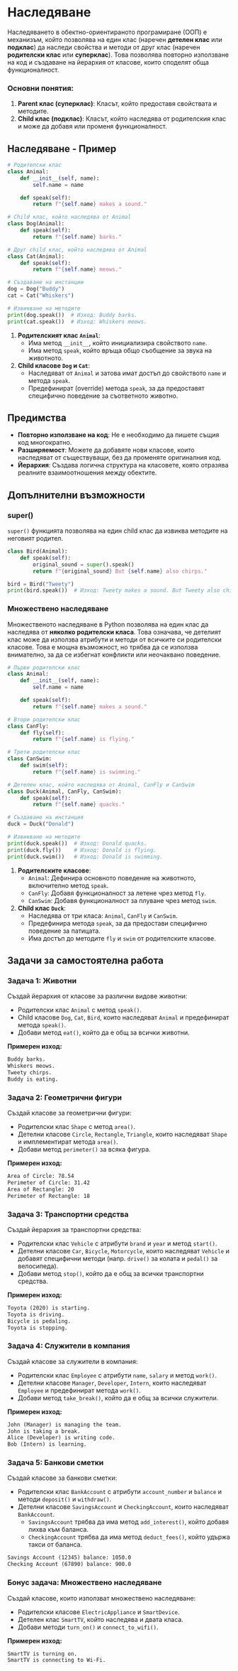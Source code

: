 # Наследяване

Наследяването в обектно-ориентираното програмиране (ООП) е механизъм, който позволява на един клас (наречен **детелен клас** или **подклас**) да наследи свойства и методи от друг клас (наречен **родителски клас** или **суперклас**). Това позволява повторно използване на код и създаване на йерархия от класове, които споделят обща функционалност.
### Основни понятия:

1. **Parent клас (суперклас)**: Класът, който предоставя свойствата и методите.
2. **Child клас (подклас)**: Класът, който наследява от родителския клас и може да добавя или променя функционалност.

## Наследяване - Пример

```python
# Родителски клас
class Animal:
    def __init__(self, name):
        self.name = name

    def speak(self):
        return f"{self.name} makes a sound."

# Child клас, който наследява от Animal
class Dog(Animal):
    def speak(self):
        return f"{self.name} barks."

# Друг child клас, който наследява от Animal
class Cat(Animal):
    def speak(self):
        return f"{self.name} meows."

# Създаване на инстанции
dog = Dog("Buddy")
cat = Cat("Whiskers")

# Извикване на методите
print(dog.speak())  # Изход: Buddy barks.
print(cat.speak())  # Изход: Whiskers meows.
```

1. **Родителският клас `Animal`**:
    - Има метод `__init__`, който инициализира свойството `name`.
    - Има метод `speak`, който връща общо съобщение за звука на животното.
2. **Child класове `Dog` и `Cat`**:
    - Наследяват от `Animal` и затова имат достъп до свойството `name` и метода `speak`.
    - Предефинират (override) метода `speak`, за да предоставят специфично поведение за съответното животно.

## Предимства

- **Повторно използване на код**: Не е необходимо да пишете същия код многократно.
- **Разширяемост**: Можете да добавяте нови класове, които наследяват от съществуващи, без да променяте оригиналния код.
- **Йерархия**: Създава логична структура на класовете, която отразява реалните взаимоотношения между обектите.

## Допълнителни възможности

### super()

`super()` функцията позволява на един child клас да извиква методите на неговият родител.

```python
class Bird(Animal):
    def speak(self):
        original_sound = super().speak()
        return f"{original_sound} But {self.name} also chirps."

bird = Bird("Tweety")
print(bird.speak())  # Изход: Tweety makes a sound. But Tweety also chirps.
```

### Множествено наследяване

Множественото наследяване в Python позволява на един клас да наследява от **няколко родителски класа**. Това означава, че детелият клас може да използва атрибути и методи от всичките си родителски класове. Това е мощна възможност, но трябва да се използва внимателно, за да се избегнат конфликти или неочаквано поведение.

```python
# Първи родителски клас
class Animal:
    def __init__(self, name):
        self.name = name

    def speak(self):
        return f"{self.name} makes a sound."

# Втори родителски клас
class CanFly:
    def fly(self):
        return f"{self.name} is flying."

# Трети родителски клас
class CanSwim:
    def swim(self):
        return f"{self.name} is swimming."

# Детелен клас, който наследява от Animal, CanFly и CanSwim
class Duck(Animal, CanFly, CanSwim):
    def speak(self):
        return f"{self.name} quacks."

# Създаване на инстанция
duck = Duck("Donald")

# Извикване на методите
print(duck.speak())  # Изход: Donald quacks.
print(duck.fly())    # Изход: Donald is flying.
print(duck.swim())   # Изход: Donald is swimming.
```

1. **Родителските класове**:
    - `Animal`: Дефинира основното поведение на животното, включително метод `speak`.
    - `CanFly`: Добавя функционалност за летене чрез метод `fly`.
    - `CanSwim`: Добавя функционалност за плуване чрез метод `swim`.
2. **Child клас `Duck`**:
    - Наследява от три класа: `Animal`, `CanFly` и `CanSwim`.
    - Предефинира метода `speak`, за да предостави специфично поведение за патицата.
    - Има достъп до методите `fly` и `swim` от родителските класове.

## Задачи за самостоятелна работа

### **Задача 1: Животни**

Създай йерархия от класове за различни видове животни:
- Родителски клас `Animal` с метод `speak()`.
- Child класове `Dog`, `Cat`, `Bird`, които наследяват `Animal` и предефинират метода `speak()`.
- Добави метод `eat()`, който да е общ за всички животни.

**Примерен изход:**

```txt
Buddy barks.
Whiskers meows.
Tweety chirps.
Buddy is eating.
```

### **Задача 2: Геометрични фигури**

Създай класове за геометрични фигури:
- Родителски клас `Shape` с метод `area()`.
- Детелни класове `Circle`, `Rectangle`, `Triangle`, които наследяват `Shape` и имплементират метода `area()`.
- Добави метод `perimeter()` за всяка фигура.

**Примерен изход:**

```txt
Area of Circle: 78.54
Perimeter of Circle: 31.42
Area of Rectangle: 20
Perimeter of Rectangle: 18
```

### **Задача 3: Транспортни средства**

Създай йерархия за транспортни средства:
- Родителски клас `Vehicle` с атрибути `brand` и `year` и метод `start()`.
- Детелни класове `Car`, `Bicycle`, `Motorcycle`, които наследяват `Vehicle` и добавят специфични методи (напр. `drive()` за колата и `pedal()` за велосипеда).
- Добави метод `stop()`, който да е общ за всички транспортни средства.

**Примерен изход:**

```txt
Toyota (2020) is starting.
Toyota is driving.
Bicycle is pedaling.
Toyota is stopping.
```

### **Задача 4: Служители в компания**

Създай класове за служители в компания:
- Родителски клас `Employee` с атрибути `name`, `salary` и метод `work()`.
- Детелни класове `Manager`, `Developer`, `Intern`, които наследяват `Employee` и предефинират метода `work()`.
- Добави метод `take_break()`, който да е общ за всички служители.

**Примерен изход:**
```txt
John (Manager) is managing the team.
John is taking a break.
Alice (Developer) is writing code.
Bob (Intern) is learning.
```

### **Задача 5: Банкови сметки**

Създай класове за банкови сметки:

- Родителски клас `BankAccount` с атрибути `account_number` и `balance` и методи `deposit()` и `withdraw()`.
- Детелни класове `SavingsAccount` и `CheckingAccount`, които наследяват `BankAccount`.
    - `SavingsAccount` трябва да има метод `add_interest()`, който добавя лихва към баланса.
    - `CheckingAccount` трябва да има метод `deduct_fees()`, който удържа такси от баланса.

```txt
Savings Account (12345) balance: 1050.0
Checking Account (67890) balance: 900.0
```
### **Бонус задача: Множествено наследяване**

Създай класове, които използват множествено наследяване:
- Родителски класове `ElectricAppliance` и `SmartDevice`.
- Детелен клас `SmartTV`, който наследява и двата класа.
- Добави методи `turn_on()` и `connect_to_wifi()`.

**Примерен изход:**
```txt
SmartTV is turning on.
SmartTV is connecting to Wi-Fi.
```
